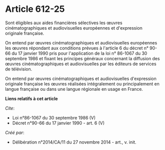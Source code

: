 # Article 612-25

Sont éligibles aux aides financières sélectives les œuvres cinématographiques et audiovisuelles européennes et d'expression
originale française. 

On entend par œuvres cinématographiques et audiovisuelles européennes les œuvres répondant aux conditions prévues à l'article
6 du décret n° 90-66 du 17 janvier 1990 pris pour l'application de la loi n° 86-1067 du 30 septembre 1986 et fixant les
principes généraux concernant la diffusion des œuvres cinématographiques et audiovisuelles par les éditeurs de services de
télévision. 

On entend par œuvres cinématographiques et audiovisuelles d'expression originale française les œuvres réalisées intégralement
ou principalement en langue française ou dans une langue régionale en usage en France.

**Liens relatifs à cet article**

_Cite_:

  - Loi n°86-1067 du 30 septembre 1986 (V)
  - Décret n°90-66 du 17 janvier 1990 - art. 6 (V)

_Créé par_:

  - Délibération n°2014/CA/11 du 27 novembre 2014 - art., v. init.
